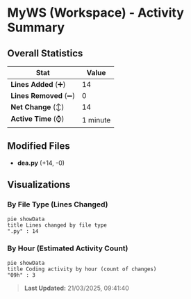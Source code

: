 # MyWS (Workspace) - Activity Summary 

## Overall Statistics

| Stat                   | Value                                                             |
| ---------------------- | ----------------------------------------------------------------- |
| **Lines Added** (➕)   | 14                                          |
| **Lines Removed** (➖) | 0                                        |
| **Net Change** (↕)    | 14                |
| **Active Time** (⌚)   | 1 minute |


## Modified Files
- **dea.py** (+14, -0)

## Visualizations

### By File Type (Lines Changed)

```mermaid
pie showData
title Lines changed by file type
".py" : 14
```

### By Hour (Estimated Activity Count)

```mermaid
pie showData
title Coding activity by hour (count of changes)
"09h" : 3
```


> **Last Updated:** 21/03/2025, 09:41:40
